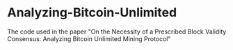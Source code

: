 # Analyzing-Bitcoin-Unlimited
The code used in the paper "On the Necessity of a Prescribed Block Validity Consensus: Analyzing Bitcoin Unlimited Mining Protocol"

